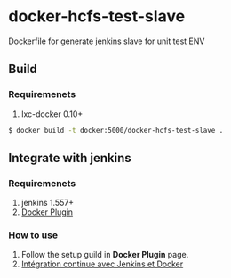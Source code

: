 <!--
Copyright (c) 2021 HopeBayTech.

This file is part of Tera.
See https://github.com/HopeBayMobile for further info.

Licensed under the Apache License, Version 2.0 (the "License");
you may not use this file except in compliance with the License.
You may obtain a copy of the License at

    http://www.apache.org/licenses/LICENSE-2.0

Unless required by applicable law or agreed to in writing, software
distributed under the License is distributed on an "AS IS" BASIS,
WITHOUT WARRANTIES OR CONDITIONS OF ANY KIND, either express or implied.
See the License for the specific language governing permissions and
limitations under the License.
-->
# docker-hcfs-test-slave

Dockerfile for generate jenkins slave for unit test ENV

## Build

### Requiremenets

1. lxc-docker 0.10+

``` sh
$ docker build -t docker:5000/docker-hcfs-test-slave .
```

## Integrate with jenkins

### Requiremenets

1. jenkins 1.557+
2. [Docker Plugin](https://wiki.jenkins-ci.org/display/JENKINS/Docker+Plugin)

### How to use

1. Follow the setup guild in **Docker Plugin** page.
2. [Intégration continue avec Jenkins et Docker](http://philpep.org/blog/integration-continue-avec-jenkins-et-docker)